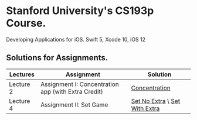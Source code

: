 # Stanford University's CS193p Course.
Developing Applications for iOS. Swift 5, Xcode 10, iOS 12

## Solutions for Assignments.
|  Lectures |  Assignment                                               |  Solution       |      
| --------- | --------------------------------------------------------  | --------------- | 
| Lecture 2 | Assignment I: Concentration app (with Extra Credit)     | [Concentration](https://github.com/jgris/Stanford-CS193p-Solutions-Swift-5-Xcode10-iOS12/tree/master/Concentration) |
| Lecture 4 | Assignment II: Set Game | [Set No Extra](https://github.com/jgris/Stanford-CS193p-Solutions-Swift-5-Xcode10-iOS12/tree/master/Set) \ [Set With Extra](https://github.com/jgris/Stanford-CS193p-Solutions-Swift-5-Xcode10-iOS12/tree/master/Set%20Extra) |
